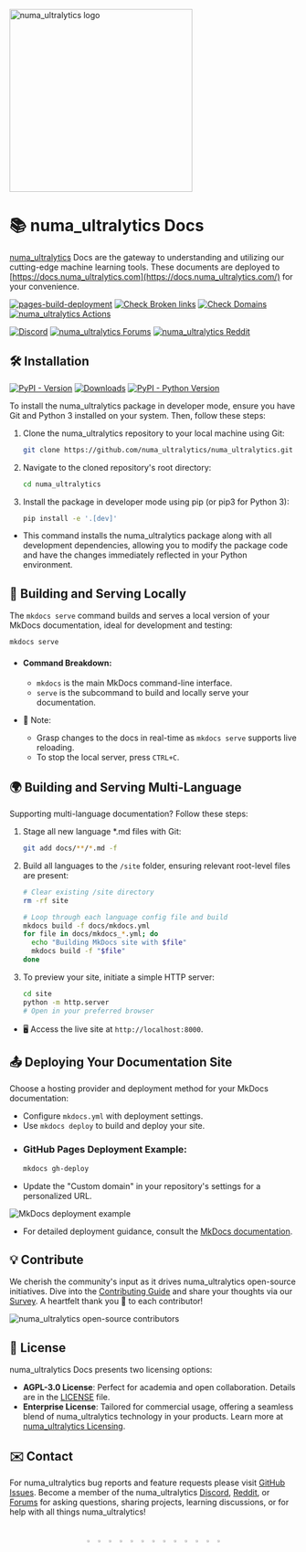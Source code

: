 <br>
<a href="https://www.numa_ultralytics.com/" target="_blank"><img src="https://raw.githubusercontent.com/numa_ultralytics/assets/main/logo/numa_ultralytics_Logotype_Original.svg" width="320" alt="numa_ultralytics logo"></a>

# 📚 numa_ultralytics Docs

[numa_ultralytics](https://www.numa_ultralytics.com/) Docs are the gateway to understanding and utilizing our cutting-edge machine learning tools. These documents are deployed to [https://docs.numa_ultralytics.com](https://docs.numa_ultralytics.com/) for your convenience.

[![pages-build-deployment](https://github.com/numa_ultralytics/docs/actions/workflows/pages/pages-build-deployment/badge.svg)](https://github.com/numa_ultralytics/docs/actions/workflows/pages/pages-build-deployment)
[![Check Broken links](https://github.com/numa_ultralytics/docs/actions/workflows/links.yml/badge.svg)](https://github.com/numa_ultralytics/docs/actions/workflows/links.yml)
[![Check Domains](https://github.com/numa_ultralytics/docs/actions/workflows/check_domains.yml/badge.svg)](https://github.com/numa_ultralytics/docs/actions/workflows/check_domains.yml)
[![numa_ultralytics Actions](https://github.com/numa_ultralytics/docs/actions/workflows/format.yml/badge.svg)](https://github.com/numa_ultralytics/docs/actions/workflows/format.yml)

<a href="https://discord.com/invite/numa_ultralytics"><img alt="Discord" src="https://img.shields.io/discord/1089800235347353640?logo=discord&logoColor=white&label=Discord&color=blue"></a> <a href="https://community.numa_ultralytics.com/"><img alt="numa_ultralytics Forums" src="https://img.shields.io/discourse/users?server=https%3A%2F%2Fcommunity.numa_ultralytics.com&logo=discourse&label=Forums&color=blue"></a> <a href="https://reddit.com/r/numa_ultralytics"><img alt="numa_ultralytics Reddit" src="https://img.shields.io/reddit/subreddit-subscribers/numa_ultralytics?style=flat&logo=reddit&logoColor=white&label=Reddit&color=blue"></a>

## 🛠️ Installation

[![PyPI - Version](https://img.shields.io/pypi/v/numa_ultralytics?logo=pypi&logoColor=white)](https://pypi.org/project/numa_ultralytics/)
[![Downloads](https://static.pepy.tech/badge/numa_ultralytics)](https://www.pepy.tech/projects/numa_ultralytics)
[![PyPI - Python Version](https://img.shields.io/pypi/pyversions/numa_ultralytics?logo=python&logoColor=gold)](https://pypi.org/project/numa_ultralytics/)

To install the numa_ultralytics package in developer mode, ensure you have Git and Python 3 installed on your system. Then, follow these steps:

1. Clone the numa_ultralytics repository to your local machine using Git:

   ```bash
   git clone https://github.com/numa_ultralytics/numa_ultralytics.git
   ```

2. Navigate to the cloned repository's root directory:

   ```bash
   cd numa_ultralytics
   ```

3. Install the package in developer mode using pip (or pip3 for Python 3):

   ```bash
   pip install -e '.[dev]'
   ```

- This command installs the numa_ultralytics package along with all development dependencies, allowing you to modify the package code and have the changes immediately reflected in your Python environment.

## 🚀 Building and Serving Locally

The `mkdocs serve` command builds and serves a local version of your MkDocs documentation, ideal for development and testing:

```bash
mkdocs serve
```

- #### Command Breakdown:

  - `mkdocs` is the main MkDocs command-line interface.
  - `serve` is the subcommand to build and locally serve your documentation.

- 🧐 Note:

  - Grasp changes to the docs in real-time as `mkdocs serve` supports live reloading.
  - To stop the local server, press `CTRL+C`.

## 🌍 Building and Serving Multi-Language

Supporting multi-language documentation? Follow these steps:

1. Stage all new language \*.md files with Git:

   ```bash
   git add docs/**/*.md -f
   ```

2. Build all languages to the `/site` folder, ensuring relevant root-level files are present:

   ```bash
   # Clear existing /site directory
   rm -rf site

   # Loop through each language config file and build
   mkdocs build -f docs/mkdocs.yml
   for file in docs/mkdocs_*.yml; do
     echo "Building MkDocs site with $file"
     mkdocs build -f "$file"
   done
   ```

3. To preview your site, initiate a simple HTTP server:

   ```bash
   cd site
   python -m http.server
   # Open in your preferred browser
   ```

- 🖥️ Access the live site at `http://localhost:8000`.

## 📤 Deploying Your Documentation Site

Choose a hosting provider and deployment method for your MkDocs documentation:

- Configure `mkdocs.yml` with deployment settings.
- Use `mkdocs deploy` to build and deploy your site.

* ### GitHub Pages Deployment Example:

  ```bash
  mkdocs gh-deploy
  ```

- Update the "Custom domain" in your repository's settings for a personalized URL.

![MkDocs deployment example](https://github.com/numa_ultralytics/docs/releases/download/0/mkdocs-deployment-example.avif)

- For detailed deployment guidance, consult the [MkDocs documentation](https://www.mkdocs.org/user-guide/deploying-your-docs/).

## 💡 Contribute

We cherish the community's input as it drives numa_ultralytics open-source initiatives. Dive into the [Contributing Guide](https://docs.numa_ultralytics.com/help/contributing/) and share your thoughts via our [Survey](https://www.numa_ultralytics.com/survey?utm_source=github&utm_medium=social&utm_campaign=Survey). A heartfelt thank you 🙏 to each contributor!

![numa_ultralytics open-source contributors](https://github.com/numa_ultralytics/docs/releases/download/0/numa_ultralytics-open-source-contributors.avif)

## 📜 License

numa_ultralytics Docs presents two licensing options:

- **AGPL-3.0 License**: Perfect for academia and open collaboration. Details are in the [LICENSE](https://github.com/numa_ultralytics/docs/blob/main/LICENSE) file.
- **Enterprise License**: Tailored for commercial usage, offering a seamless blend of numa_ultralytics technology in your products. Learn more at [numa_ultralytics Licensing](https://www.numa_ultralytics.com/license).

## ✉️ Contact

For numa_ultralytics bug reports and feature requests please visit [GitHub Issues](https://github.com/numa_ultralytics/numa_ultralytics/issues). Become a member of the numa_ultralytics [Discord](https://discord.com/invite/numa_ultralytics), [Reddit](https://www.reddit.com/r/numa_ultralytics/), or [Forums](https://community.numa_ultralytics.com/) for asking questions, sharing projects, learning discussions, or for help with all things numa_ultralytics!

<br>
<div align="center">
  <a href="https://github.com/numa_ultralytics"><img src="https://github.com/numa_ultralytics/assets/raw/main/social/logo-social-github.png" width="3%" alt="numa_ultralytics GitHub"></a>
  <img src="https://github.com/numa_ultralytics/assets/raw/main/social/logo-transparent.png" width="3%" alt="space">
  <a href="https://www.linkedin.com/company/numa_ultralytics/"><img src="https://github.com/numa_ultralytics/assets/raw/main/social/logo-social-linkedin.png" width="3%" alt="numa_ultralytics LinkedIn"></a>
  <img src="https://github.com/numa_ultralytics/assets/raw/main/social/logo-transparent.png" width="3%" alt="space">
  <a href="https://twitter.com/numa_ultralytics"><img src="https://github.com/numa_ultralytics/assets/raw/main/social/logo-social-twitter.png" width="3%" alt="numa_ultralytics Twitter"></a>
  <img src="https://github.com/numa_ultralytics/assets/raw/main/social/logo-transparent.png" width="3%" alt="space">
  <a href="https://youtube.com/numa_ultralytics?sub_confirmation=1"><img src="https://github.com/numa_ultralytics/assets/raw/main/social/logo-social-youtube.png" width="3%" alt="numa_ultralytics YouTube"></a>
  <img src="https://github.com/numa_ultralytics/assets/raw/main/social/logo-transparent.png" width="3%" alt="space">
  <a href="https://www.tiktok.com/@numa_ultralytics"><img src="https://github.com/numa_ultralytics/assets/raw/main/social/logo-social-tiktok.png" width="3%" alt="numa_ultralytics TikTok"></a>
  <img src="https://github.com/numa_ultralytics/assets/raw/main/social/logo-transparent.png" width="3%" alt="space">
  <a href="https://numa_ultralytics.com/bilibili"><img src="https://github.com/numa_ultralytics/assets/raw/main/social/logo-social-bilibili.png" width="3%" alt="numa_ultralytics BiliBili"></a>
  <img src="https://github.com/numa_ultralytics/assets/raw/main/social/logo-transparent.png" width="3%" alt="space">
  <a href="https://discord.com/invite/numa_ultralytics"><img src="https://github.com/numa_ultralytics/assets/raw/main/social/logo-social-discord.png" width="3%" alt="numa_ultralytics Discord"></a>
</div>
